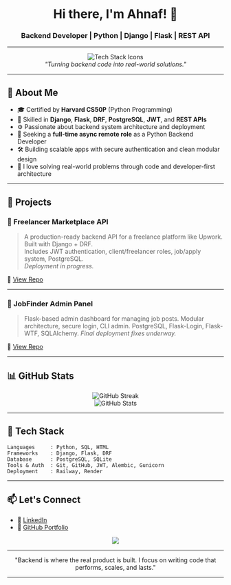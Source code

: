 <!-- GitHub Profile README for Ahnaf -->

<h1 align="center">Hi there, I'm Ahnaf! 👋</h1>
<h3 align="center">Backend Developer | Python | Django | Flask | REST API</h3>

---

<p align="center">
  <img src="https://skillicons.dev/icons?i=python,django,flask,postgresql,git,github" alt="Tech Stack Icons" /><br>
  <em>"Turning backend code into real-world solutions."</em>
</p>

---

## 🚀 About Me

- 🎓 Certified by **Harvard CS50P** (Python Programming)
- 🧰 Skilled in **Django**, **Flask**, **DRF**, **PostgreSQL**, **JWT**, and **REST APIs**
- ⚙️ Passionate about backend system architecture and deployment
- 🏢 Seeking a **full-time async remote role** as a Python Backend Developer
- 🛠️ Building scalable apps with secure authentication and clean modular design
- 🧩 I love solving real-world problems through code and developer-first architecture

---

## 🧠 Projects

### 📌 Freelancer Marketplace API  
> A production-ready backend API for a freelance platform like Upwork. Built with Django + DRF.  
> Includes JWT authentication, client/freelancer roles, job/apply system, PostgreSQL.  
> _Deployment in progress._

🔗 [View Repo](https://github.com/itsahnafarafat/Freelancer-Marketplace-Backend-With-Django)

---

### 📌 JobFinder Admin Panel  
> Flask-based admin dashboard for managing job posts. Modular architecture, secure login, CLI admin.
> PostgreSQL, Flask-Login, Flask-WTF, SQLAlchemy. _Final deployment fixes underway._

🔗 [View Repo](https://github.com/itsahnafarafat/Website)

---

## 📊 GitHub Stats

<p align="center">
  <img src="https://github-readme-streak-stats.herokuapp.com?user=itsahnafarafa&theme=radical&hide_border=true" alt="GitHub Streak" />
  <br>
  <img src="https://github-readme-stats.vercel.app/api?username=itsahnafarafa&show_icons=true&theme=transparent" alt="GitHub Stats" />
</p>

---

## 🧰 Tech Stack

```text
Languages     : Python, SQL, HTML
Frameworks    : Django, Flask, DRF
Database      : PostgreSQL, SQLite
Tools & Auth  : Git, GitHub, JWT, Alembic, Gunicorn
Deployment    : Railway, Render
```

---

## 📫 Let's Connect

- 🔗 [LinkedIn](https://www.linkedin.com/in/ahnaf-arafat-30189a357/)
- 📂 [GitHub Portfolio](https://github.com/itsahnafarafat)

<p align="center">
  <img src="https://readme-typing-svg.demolab.com?font=Fira+Code&weight=500&size=24&pause=1000&color=33F7FF&center=true&vCenter=true&width=435&lines=Backend+Engineer+%7C+Python+%7C+Django+%7C+Flask;Async+Team+Player+Ready+to+Join;Clean%2C+Modular+Code+%E2%9C%85"/>
</p>

---

<p align="center">
  "Backend is where the real product is built. I focus on writing code that performs, scales, and lasts."
</p>

---

